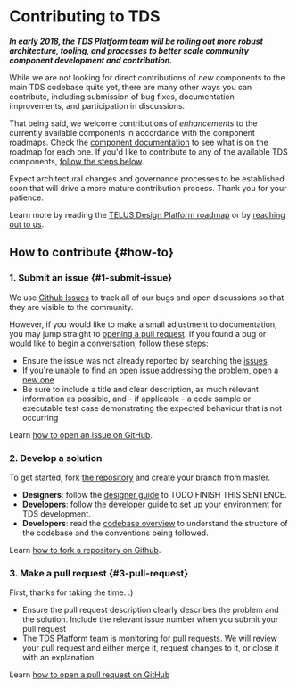 # Contributing to TDS

**_In early 2018, the TDS Platform team will be rolling out more robust architecture, tooling, and processes to better scale community 
component development and contribution._**

While we are not looking for direct contributions of _new_ components to the main TDS codebase quite yet, there are many 
other ways you can contribute, including submission of bug fixes, documentation improvements, and participation in discussions.

That being said, we welcome contributions of _enhancements_ to the currently available components in accordance with 
the component roadmaps. Check the [component documentation](ref:///components/index.html) to see what is on the roadmap 
for each one. If you'd like to contribute to any of the available TDS components, [follow the steps below](#1-submit-issue).

Expect architectural changes and governance processes to be established soon that will drive a more mature contribution 
process. Thank you for your patience.  

Learn more by reading the [TELUS Design Platform roadmap](/roadmap.md) or by [reaching out to us](/support.md).


## How to contribute {#how-to}

### 1. Submit an issue {#1-submit-issue}

We use [Github Issues](https://github.com/telusdigital/tds/issues) to track all of our bugs and open discussions so that 
they are visible to the community. 

However, if you would like to make a small adjustment to documentation, you may jump straight to [opening a pull request](#3-pull-request). 
If you found a bug or would like to begin a conversation, follow these steps:

* Ensure the issue was not already reported by searching the [issues](https://github.com/telusdigital/tds/issues)
* If you're unable to find an open issue addressing the problem, [open a new one](https://github.com/telusdigital/tds/issues/new)
* Be sure to include a title and clear description, as much relevant information as possible, and - if applicable - a code 
sample or executable test case demonstrating the expected behaviour that is not occurring

Learn [how to open an issue on GitHub](https://help.github.com/articles/creating-an-issue/).

### 2. Develop a solution

To get started, fork [the repository](https://github.com/telusdigital/tds) and create your branch from master.

* **Designers**: follow the [designer guide](/contributing/designer-guide.md) to TODO FINISH THIS SENTENCE.
* **Developers**: follow the [developer guide](/contributing/developer-guide.md) to set up your environment for TDS development.
* **Developers**: read the [codebase overview](/codebase-overview.md) to understand the structure of the codebase and 
the conventions being followed.

Learn [how to fork a repository on Github](https://help.github.com/articles/fork-a-repo/).

### 3. Make a pull request {#3-pull-request}

First, thanks for taking the time. :) 

* Ensure the pull request description clearly describes the problem and the solution. Include the relevant issue number 
when you submit your pull request
* The TDS Platform team is monitoring for pull requests. We will review your pull request and either merge it, request 
changes to it, or close it with an explanation

Learn [how to open a pull request on GitHub](https://help.github.com/articles/creating-a-pull-request/)

